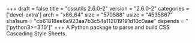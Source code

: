 +++
draft = false
title = "cssutils 2.6.0-2"
version = "2.6.0-2"
categories = ['devel-extra']
arch = "x86_64"
size = "570588"
usize = "4535867"
sha1sum = "cb61818ee6a923aa7b3c54a112019191d10c0aae"
depends = "['python3>=3.10']"
+++
A Python package to parse and build CSS Cascading Style Sheets.